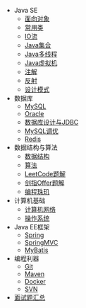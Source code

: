 - Java SE
  - [面向对象](docs/00-面向对象.md)
  - [常用类](docs/00-常用类.md)
  - [IO流](docs/00-IO流.md)
  - [Java集合](docs/00-Java集合.md)
  - [Java多线程](docs/00-Java多线程.md)
  - [Java虚拟机](docs/00-Java虚拟机.md)
  - [注解](docs/00-注解.md)
  - [反射](docs/00-反射.md)
  - [设计模式](docs/00-设计模式.md)
- 数据库
  - [MySQL](docs/01-MySQL.md)
  - [Oracle](docs/01-Oracle.md)
  - [数据库设计与JDBC](docs/01-数据库设计与JDBC.md)
  - [MySQL调优](docs/01-MySQL调优.md)
  - [Redis](docs/01-Redis.md)
- 数据结构与算法
  - [数据结构](docs/02-数据结构.md)
  - [算法](docs/02-算法.md)
  - [LeetCode题解](docs/02-LeetCode题解.md)
  - [剑指Offer题解](docs/02-剑指Offer题解.md)
  - [编程珠玑](docs/02-编程珠玑.md)
- 计算机基础
  - [计算机网络](docs/03-计算机网络.md)
  - [操作系统](docs/03-操作系统.md)
- Java EE框架
  - [Spring](docs/04-Spring.md)
  - [SpringMVC](docs/04-SpringMVC.md)
  - [MyBatis](docs/04-MyBatis.md)
- 编程利器
  - [Git](docs/05-Git.md)
  - [Maven](docs/05-Maven.md)
  - [Docker](docs/05-Docker.md)
  - [SVN](docs/05-SVN.md)
- [面试题汇总](docs/面试题汇总.md)